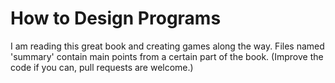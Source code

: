 # How to Design Programs

I am reading this great book and creating games along the way.
Files named 'summary' contain main points from a certain part of the book.
(Improve the code if you can, pull requests are welcome.)
